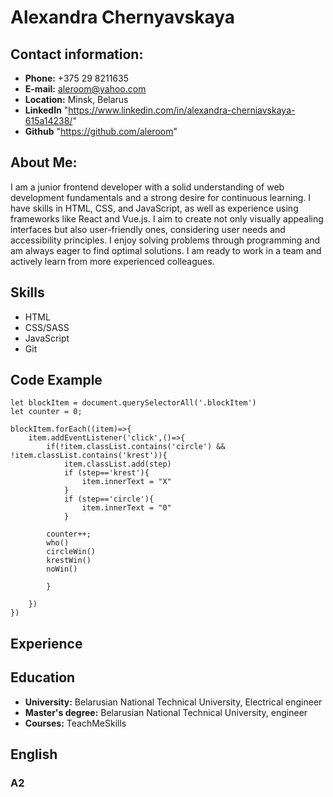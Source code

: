 # Alexandra Chernyavskaya

## Contact information:
* **Phone:** +375 29 8211635
* **E-mail:** aleroom@yahoo.com
* **Location:** Minsk, Belarus
* **LinkedIn** "https://www.linkedin.com/in/alexandra-cherniavskaya-615a14238/"
* **Github** "https://github.com/aleroom"

## About Me:
I am a junior frontend developer with a solid understanding of web development fundamentals and a strong desire for continuous learning. I have skills in HTML, CSS, and JavaScript, as well as experience using frameworks like React and Vue.js. I aim to create not only visually appealing interfaces but also user-friendly ones, considering user needs and accessibility principles. I enjoy solving problems through programming and am always eager to find optimal solutions. I am ready to work in a team and actively learn from more experienced colleagues.

## Skills
* HTML
* CSS/SASS
* JavaScript
* Git

## Code Example
```
let blockItem = document.querySelectorAll('.blockItem')
let counter = 0;

blockItem.forEach((item)=>{
    item.addEventListener('click',()=>{
        if(!item.classList.contains('circle') && !item.classList.contains('krest')){
            item.classList.add(step)
            if (step=='krest'){
                item.innerText = "X"
            }
            if (step=='circle'){
                item.innerText = "0"
            }

        counter++;
        who()
        circleWin()
        krestWin()
        noWin()

        }
        
    })
})
```

## Experience

## Education
*  **University:** Belarusian National Technical University, Electrical engineer
* **Master's degree:** Belarusian National Technical University, engineer
* **Courses:** TeachMeSkills

## English
### A2 
